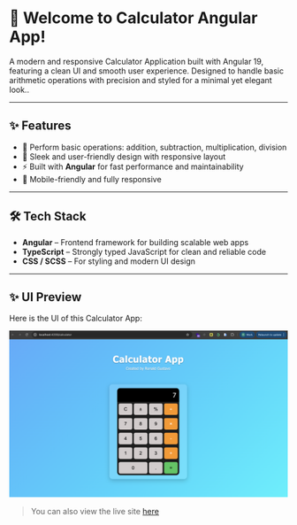 # 🌟 Welcome to Calculator Angular App!

A modern and responsive Calculator Application built with Angular 19, featuring a clean UI and smooth user experience. Designed to handle basic arithmetic operations with precision and styled for a minimal yet elegant look..

---

## ✨ Features
- 🔢 Perform basic operations: addition, subtraction, multiplication, division  
- 🎨 Sleek and user-friendly design with responsive layout  
- ⚡ Built with **Angular** for fast performance and maintainability  
- 📱 Mobile-friendly and fully responsive  

---

## 🛠️ Tech Stack
- **Angular** – Frontend framework for building scalable web apps  
- **TypeScript** – Strongly typed JavaScript for clean and reliable code  
- **CSS / SCSS** – For styling and modern UI design  

---

## ✨ UI Preview

Here is the UI of this Calculator App:

![My Portfolio Landing Page](https://github.com/RonaldGustavo/angular-calculator-app/blob/master/public/assets/ui.png)

> You can also view the live site [here]()
